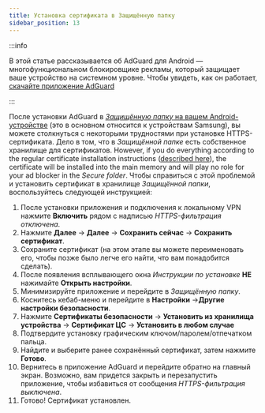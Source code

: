 ```yaml
---
title: Установка сертификата в Защищённую папку
sidebar_position: 13
---
```


:::info

В этой статье рассказывается об AdGuard для Android — многофункциональном блокировщике рекламы, который защищает ваше устройство на системном уровне. Чтобы увидеть, как он работает, [скачайте приложение AdGuard](https://agrd.io/download-kb-adblock)

:::

После установки AdGuard в [*Защищённую папку* на вашем Android-устройстве](https://www.samsung.com/uk/support/mobile-devices/what-is-the-secure-folder-and-how-do-i-use-it/) (это в основном относится к устройствам Samsung), вы можете столкнуться с некоторыми трудностями при установке HTTPS-сертификата. Дело в том, что в *Защищённой папке* есть собственное хранилище для сертификатов. However, if you do everything according to the regular certificate installation instructions ([described here](/adguard-for-android/features/settings#https-filtering)), the certificate will be installed into the main memory and will play no role for your ad blocker in the *Secure folder*. Чтобы справиться с этой проблемой и установить сертификат в хранилище *Защищённой папки*, воспользуйтесь следующей инструкцией:

1. После установки приложения и подключения к локальному VPN нажмите **Включить** рядом с надписью *HTTPS-фильтрация отключена*.
1. Нажмите **Далее** → **Далее** → **Сохранить сейчас** → **Сохранить сертификат**.
1. Сохраните сертификат (на этом этапе вы можете переименовать его, чтобы позже было легче его найти, что вам понадобится сделать).
1. После появления всплывающего окна *Инструкции по установке* **НЕ** нажимайте **Открыть настройки**.
1. Минимизируйте приложение и перейдите в *Защищённую папку*.
1. Коснитесь кебаб-меню и перейдите в **Настройки** →**Другие настройки безопасности**.
1. Нажмите **Сертификаты безопасности** → **Установить из хранилища устройства** → **Сертификат ЦС** → **Установить в любом случае**
1. Подтвердите установку графическим ключом/паролем/отпечатком пальца.
1. Найдите и выберите ранее сохранённый сертификат, затем нажмите **Готово**.
1. Вернитесь в приложение AdGuard и перейдите обратно на главный экран. Возможно, вам придется закрыть и перезапустить приложение, чтобы избавиться от сообщения *HTTPS-фильтрация выключена*.
1. Готово! Сертификат установлен.
